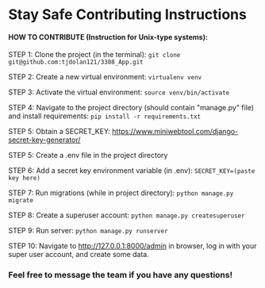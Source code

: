 # Stay Safe Contributing Instructions

#### HOW  TO CONTRIBUTE (Instruction for Unix-type systems):

STEP 1: Clone the project (in the terminal): ```git clone git@github.com:tjdolan121/3308_App.git```

STEP 2: Create a new virtual environment: ```virtualenv venv```

STEP 3: Activate the virtual environment: ```source venv/bin/activate```

STEP 4: Navigate to the project directory (should contain "manage.py" file) and install requirements: ```pip install -r requirements.txt```

STEP 5: Obtain a SECRET_KEY: https://www.miniwebtool.com/django-secret-key-generator/

STEP 5: Create a .env file in the project directory

STEP 6: Add a secret key environment variable (in .env): ```SECRET_KEY=(paste key here)```

STEP 7: Run migrations (while in project directory): ```python manage.py migrate```

STEP 8: Create a superuser account: ```python manage.py createsuperuser```

STEP 9: Run server: ```python manage.py runserver```

STEP 10: Navigate to http://127.0.0.1:8000/admin in browser, log in with your super user account, and create some data.

### Feel free to message the team if you have any questions!